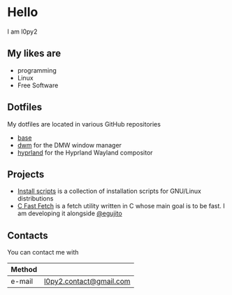 # Hello

I am l0py2

## My likes are

- programming
- Linux
- Free Software

## Dotfiles

My dotfiles are located in various GitHub repositories

- [base](https://github.com/l0py2/dotfiles-base)
- [dwm](https://github.com/l0py2/dotfiles-dwm) for the DMW window manager
- [hyprland](https://github.com/l0py2/dotfiles-hyprland) for the Hyprland Wayland compositor

## Projects

- [Install scripts](https://github.com/l0py2/install-scripts) is a collection of installation scripts for GNU/Linux distributions
- [C Fast Fetch](https://github.com/egujito/cff) is a fetch utility written in C whose main goal is to be fast. I am developing it alongside [@egujito](https://github.com/egujito)

## Contacts

You can contact me with

| Method |                                                           |
| ------ | --------------------------------------------------------- |
| e-mail | [l0py2.contact@gmail.com](mailto:l0py2.contact@gmail.com) |
